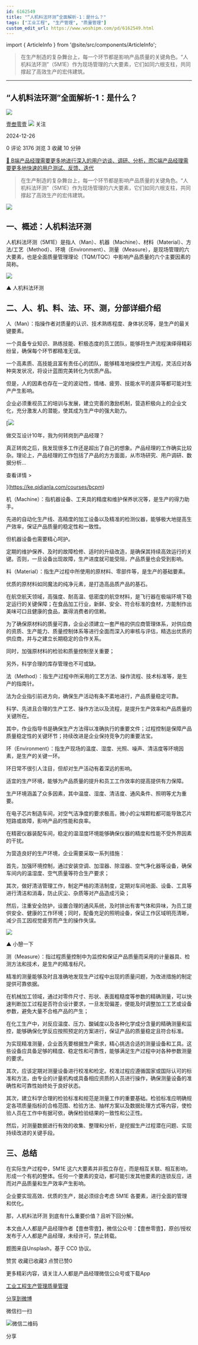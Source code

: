```yaml
---
id: 6162549
title: "“人机料法环测”全面解析-1：是什么？"
tags: ["工业工程", "生产管理", "质量管理"]
custom_edit_url: https://www.woshipm.com/pd/6162549.html
---
```

import { ArticleInfo } from '@site/src/components/ArticleInfo';

<ArticleInfo
    author="壹叁零壹"
    authorLink="https://www.woshipm.com/u/1157709"
    published="2024-12-26"
    views={3176}
    comments={0}
    collects={3}
/>

> 在生产制造的复杂舞台上，每一个环节都是影响产品质量的关键角色。“人机料法环测”（5M1E）作为现场管理的六大要素，它们如同六根支柱，共同撑起了高效生产的宏伟建筑。

---

## “人机料法环测”全面解析-1：是什么？

[![](https://image.woshipm.com/wp-files/2022/02/yxV9wAixYEZl1plpa76S.jpg!/both/72x72)](https://www.woshipm.com/u/1157709)

[壹叁零壹](https://www.woshipm.com/u/1157709) ![](https://static.woshipm.com/tag/1121_1@2x.png) 关注

2024-12-26

0 评论 3176 浏览 3 收藏 10 分钟

[🔗 B端产品经理需要更多地进行深入的用户访谈、调研、分析，而C端产品经理需要更多地快速的用户测试、反馈、迭代](https://ke.qidianla.com/courses/bcpm)

> 在生产制造的复杂舞台上，每一个环节都是影响产品质量的关键角色。“人机料法环测”（5M1E）作为现场管理的六大要素，它们如同六根支柱，共同撑起了高效生产的宏伟建筑。

![](https://image.woshipm.com/2023/04/13/deaaac08-d9df-11ed-8fc2-00163e0b5ff3.jpg)

## 一、概述：人机料法环测

人机料法环测（5M1E）是指人（Man）、机器（Machine）、材料（Material）、方法/工艺（Method）、环境（Environment）、测量（Measure），是现场管理的六大要素，也是全面质量管理理论（TQM/TQC）中影响产品质量的六个主要因素的简称。

![](https://image.woshipm.com/2024/12/26/f9d8a6b8-c37d-11ef-a811-00163e1bca14.png)

▲ 人机料法环测

## 二、人、机、料、法、环、测，分部详细介绍

人（Man）：指操作者对质量的认识、技术熟练程度、身体状况等，是生产的最关键要素。

一个具备专业知识、熟练技能、积极态度的员工团队，能够将生产流程演绎得精彩纷呈，确保每个环节都精准无误。

一个高素质、高技能且富有责任心的团队，能够精准地操控生产流程，灵活应对各种突发状况，将设计蓝图完美转化为优质产品。

但是，人的因素也存在一定的波动性，情绪、疲劳、技能水平的差异等都可能对生产产生影响。

企业必须重视员工的培训与发展，建立完善的激励机制，营造积极向上的企业文化，充分激发人的潜能，使其成为生产中的强大助力。

[![](https://image.woshipm.com/2023/08/02/769bf6f4-30e6-11ee-b3cb-00163e0b5ff3.png)

做交互设计10年，我为何转岗到产品经理？

真正转岗之后，我发现很多工作还是超出了自己的想象。产品经理的工作确实比较杂。理论上，产品经理的工作包括了产品的方方面面，从市场研究、用户调研、数据分析...

查看详情 >

](https://ke.qidianla.com/courses/bcpm)

机（Machine）：指机器设备、工夹具的精度和维护保养状况等，是生产的得力助手。

先进的自动化生产线、高精度的加工设备以及精准的检测仪器，能够极大地提高生产效率，保证产品质量的稳定性和一致性。

但机器设备也需要精心呵护。

定期的维护保养、及时的故障检修、适时的升级改造，是确保其持续高效运行的关键。否则，一旦设备出现故障，生产进度就可能受阻，产品质量也会受到影响。

料（Material）：指生产过程中所使用的原材料、零部件等，是生产的基础要素。

优质的原材料如同魔法的纯净元素，是打造高品质产品的基石。

在航空航天领域，高强度、耐高温、低密度的航空材料，是飞行器在极端环境下稳定运行的关键保障；在食品加工行业，新鲜、安全、符合标准的食材，方能制作出美味可口且健康的食品，赢得消费者的信赖。

为了确保原材料的质量可靠，企业必须建立一套严格的供应商管理体系，对供应商的资质、生产能力、质量控制体系等进行全面而深入的审核与评估，精选出优质的供应商，并与之建立长期稳定的合作关系。

同时，加强原材料的检验和质量控制至关重要；

另外，科学合理的库存管理也不可或缺。

法（Method）：指生产过程中所采用的工艺方法、操作流程、技术标准等，是生产的指南针。

法为企业指引前进方向，确保生产活动有条不紊地进行，产品质量稳定可靠。

科学、先进且合理的生产工艺、操作方法以及流程，是提升生产效率和产品质量的关键所在。

其中，作业指导书是确保生产方法得以准确执行的重要文件；过程控制是保障产品质量稳定性的关键环节；持续改进是企业保持竞争力的重要法宝。

环（Environment）：指生产现场的温度、湿度、光照、噪声、清洁度等环境因素，是生产的关键一环。

环日常不很引人注目，但却对生产活动有着深远的影响。

适宜的生产环境，能够为产品质量的提升和员工工作效率的提高提供有力保障。

生产环境涵盖了众多因素，其中温度、湿度、清洁度、通风条件、照明等尤为重要。

在电子芯片制造车间，对空气洁净度的要求极高，微小的尘埃颗粒都可能导致芯片短路或故障，影响产品的性能和良率。

在精密仪器装配车间，稳定的温湿度环境能够确保仪器的精度和性能不受外界因素的干扰。

为营造良好的生产环境，企业需要采取一系列措施：

首先，加强环境控制，通过安装空调、加湿器、除湿器、空气净化器等设备，确保车间内的温湿度、空气质量等符合生产要求；

其次，做好清洁管理工作，制定严格的清洁制度，定期对车间地面、设备、工具等进行清洁和消毒，防止灰尘、杂质等对产品造成污染；

然后，注重安全防护，设置合理的通风系统，及时排出有害气体和异味，为员工提供安全、健康的工作环境；同时，配备充足的照明设备，保证工作区域明亮清晰，减少员工因视觉疲劳而产生的操作失误。

![](https://image.woshipm.com/2024/12/26/059fe2f4-c37e-11ef-a811-00163e1bca14.png)

▲ 小憩一下

测（Measure）：指过程质量控制中为监控和保证产品质量而采用的计量器具、检测方法和技术，是生产的精准标尺。

精准的测量能够及时且准确地发现生产过程中出现的质量问题，为改进措施的制定提供可靠依据。

在机械加工领域，通过对零件尺寸、形状、表面粗糙度等参数的精确测量，可以快速判断加工过程是否符合设计要求，一旦发现偏差，便能及时调整加工工艺或设备参数，避免大量不合格产品的产生；

在化工生产中，对反应温度、压力、酸碱度以及各种化学成分含量的精确测量和监控，能够确保化学反应按照预定的方案进行，保证产品的质量稳定且符合标准。

为实现精准测量，企业首先要根据生产需求，精心挑选合适的测量设备和工具。这些设备应具备足够的精度、稳定性和可靠性，能够满足生产过程中对各种参数测量的要求。

其次，应该定期对测量设备进行校准和检定。校准过程应遵循国家或国际认可的标准和方法，由专业的计量机构或具备相应资质的人员进行操作，确保测量设备的准确性和可靠性始终处于良好状态。

其次，建立科学合理的检验标准和规范是测量工作的重要基础。检验标准应明确规定各项质量指标的合格范围、检验方法、抽样方案以及数据处理方式等内容，使检验人员在工作中有据可依，确保检验结果的一致性和公正性。

然后，对测量数据进行有效的收集、整理和分析，是挖掘生产过程潜在问题、实现持续改进的关键手段。

## 三、总结

在实际生产过程中，5M1E 这六大要素并非孤立存在，而是相互关联、相互影响，形成一个有机的整体。任何一个要素的变动，都可能引发其他要素的连锁反应，进而对产品质量和生产效率产生影响。

企业要实现高效、优质的生产，就必须综合考虑 5M1E 各要素，进行全面的管理和优化。

那，人机料法环测 到底有什么重要价值？且听下回分解。

本文由人人都是产品经理作者【壹叁零壹】，微信公众号：【壹叁零壹】，原创/授权 发布于人人都是产品经理，未经许可，禁止转载。

题图来自Unsplash，基于 CC0 协议。

赞赏 收藏已收藏3 点赞已赞0

更多精彩内容，请关注人人都是产品经理微信公众号或下载App

[工业工程](https://www.woshipm.com/tag/%e5%b7%a5%e4%b8%9a%e5%b7%a5%e7%a8%8b)[生产管理](https://www.woshipm.com/tag/%e7%94%9f%e4%ba%a7%e7%ae%a1%e7%90%86)[质量管理](https://www.woshipm.com/tag/%e8%b4%a8%e9%87%8f%e7%ae%a1%e7%90%86)

[分享到微博](https://service.weibo.com/share/share.php?appkey=2775287854&title=“人机料法环测”全面解析-1：是什么？&url=https://www.woshipm.com/pd/6162549.html&pic=https://image.woshipm.com/2023/04/13/deaaac08-d9df-11ed-8fc2-00163e0b5ff3.jpg)

微信扫一扫

![微信二维码](https://api.pwmqr.com/qrcode/create/?url=https://www.woshipm.com/pd/6162549.html)

分享